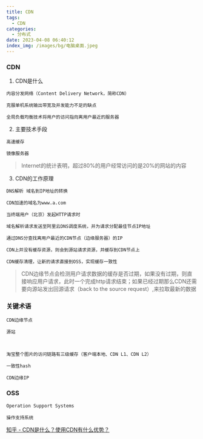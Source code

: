 ```yaml
---
title: CDN
tags:
  - CDN
categories:
  - 分布式
date: 2023-04-08 06:40:12
index_img: /images/bg/电脑桌面.jpeg
---
```



### CDN

1. CDN是什么
```
内容分发网络（Content Delivery Network，简称CDN）

克服单机系统输出带宽及并发能力不足的缺点

全局负载均衡技术将用户的访问指向离用户最近的服务器
```

2. 主要技术手段
```
高速缓存

镜像服务器
```

> Internet的统计表明，超过80%的用户经常访问的是20%的网站的内容


3. CDN的工作原理

```
DNS解析 域名到IP地址的转换

CDN加速的域名为www.a.com

当终端用户（北京）发起HTTP请求时

域名解析请求发送至阿里云DNS调度系统，并为请求分配最佳节点IP地址

通过DNS分查找离用户最近的CDN节点（边缘服务器）的IP

CDN上并没有缓存资源，则会到源站请求资源，并缓存到CDN节点上

CDN缓存清理，让新的请求直接到OSS，实现缓存一致性
```

> CDN边缘节点会检测用户请求数据的缓存是否过期，如果没有过期，则直接响应用户请求，此时一个完成http请求结束；如果已经过期那么CDN还需要向源站发出回源请求（back to the source request）,来拉取最新的数据

### 关键术语

```
CDN边缘节点

源站



淘宝整个图片的访问链路有三级缓存（客户端本地、CDN L1、CDN L2）

一致性hash

CDN边缘IP
```

### OSS
```
Operation Support Systems

操作支持系统
```


[知乎 - CDN是什么？使用CDN有什么优势？](https://www.zhihu.com/question/36514327?rf=37353035)